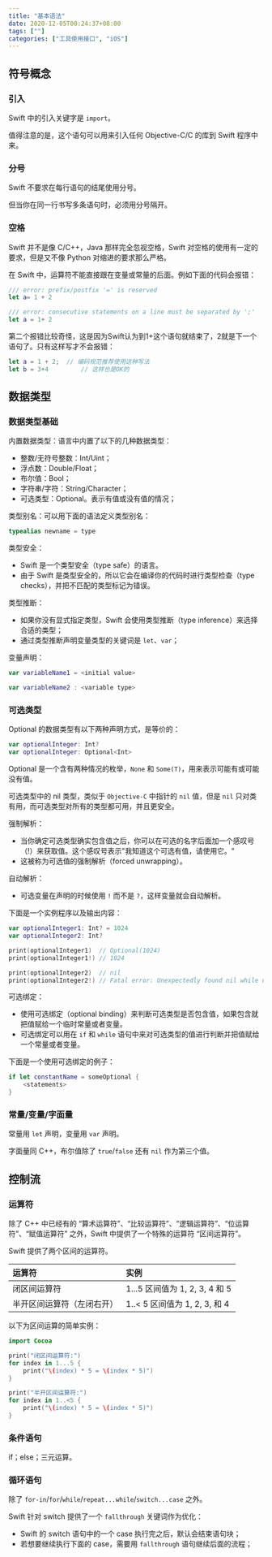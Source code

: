 ```yaml
---
title: "基本语法"
date: 2020-12-05T00:24:37+08:00
tags: [""]
categories: ["工具使用接口", "iOS"]
---
```



## 符号概念

### 引入

Swift 中的引入关键字是 `import`。

值得注意的是，这个语句可以用来引入任何 Objective-C/C 的库到 Swift 程序中来。

### 分号

Swift 不要求在每行语句的结尾使用分号。

但当你在同一行书写多条语句时，必须用分号隔开。

### 空格

Swift 并不是像 C/C++，Java 那样完全忽视空格，Swift 对空格的使用有一定的要求，但是又不像 Python 对缩进的要求那么严格。

在 Swift 中，运算符不能直接跟在变量或常量的后面。例如下面的代码会报错：

```swift
/// error: prefix/postfix '=' is reserved
let a= 1 + 2

/// error: consecutive statements on a line must be separated by ';'
let a = 1+ 2
```

第二个报错比较奇怪，这是因为Swift认为到1+这个语句就结束了，2就是下一个语句了。只有这样写才不会报错：

```swift
let a = 1 + 2;  // 编码规范推荐使用这种写法
let b = 3+4 		// 这样也是OK的
```

## 数据类型

### 数据类型基础

内置数据类型：语言中内置了以下的几种数据类型：

- 整数/无符号整数：Int/Uint；
- 浮点数：Double/Float；
- 布尔值：Bool；
- 字符串/字符：String/Character；
- 可选类型：Optional。表示有值或没有值的情况；

类型别名：可以用下面的语法定义类型别名：

```swift
typealias newname = type
```

类型安全：

- Swift 是一个类型安全（type safe）的语言。
- 由于 Swift 是类型安全的，所以它会在编译你的代码时进行类型检查（type checks），并把不匹配的类型标记为错误。

类型推断：

- 如果你没有显式指定类型，Swift 会使用类型推断（type inference）来选择合适的类型；
- 通过类型推断声明变量类型的关键词是 `let`、`var`；

变量声明：

```swift
var variableName1 = <initial value>

var variableName2 : <variable type>
```

### 可选类型

Optional 的数据类型有以下两种声明方式，是等价的：

```swift
var optionalInteger: Int?
var optionalInteger: Optional<Int>
```

Optional 是一个含有两种情况的枚举，`None` 和 `Some(T)`，用来表示可能有或可能没有值。

可选类型中的 nil 类型，类似于 `Objective-C` 中指针的 `nil` 值，但是 `nil` 只对类有用，而可选类型对所有的类型都可用，并且更安全。

强制解析：

- 当你确定可选类型确实包含值之后，你可以在可选的名字后面加一个感叹号（!）来获取值。这个感叹号表示"我知道这个可选有值，请使用它。"
- 这被称为可选值的强制解析（forced unwrapping）。

自动解析：

- 可选变量在声明的时候使用 `!` 而不是 `?`，这样变量就会自动解析。

下面是一个实例程序以及输出内容：

```swift
var optionalInteger1: Int? = 1024
var optionalInteger2: Int?

print(optionalInteger1)  // Optional(1024)
print(optionalInteger1!) // 1024

print(optionalInteger2)  // nil
print(optionalInteger2!) // Fatal error: Unexpectedly found nil while unwrapping an Optional value
```

可选绑定：

- 使用可选绑定（optional binding）来判断可选类型是否包含值，如果包含就把值赋给一个临时常量或者变量。
- 可选绑定可以用在 `if` 和 `while` 语句中来对可选类型的值进行判断并把值赋给一个常量或者变量。

下面是一个使用可选绑定的例子：

```swift
if let constantName = someOptional {
    <statements>
}
```

### 常量/变量/字面量

常量用 `let` 声明，变量用 `var` 声明。

字面量同 C++，布尔值除了 `true`/`false` 还有 `nil` 作为第三个值。

## 控制流

### 运算符

除了 C++ 中已经有的 “算术运算符”、“比较运算符”、“逻辑运算符”、“位运算符”、“赋值运算符” 之外，Swift 中提供了一个特殊的运算符 “区间运算符”。

Swift 提供了两个区间的运算符。

| 运算符                     | 实例                           |
| :------------------------- | :----------------------------- |
| 闭区间运算符               | 1...5 区间值为 1, 2, 3, 4 和 5 |
| 半开区间运算符（左闭右开） | 1..< 5 区间值为 1, 2, 3, 和 4  |

以下为区间运算的简单实例：

```swift
import Cocoa

print("闭区间运算符:")
for index in 1...5 {
    print("\(index) * 5 = \(index * 5)")
}

print("半开区间运算符:")
for index in 1..<5 {
    print("\(index) * 5 = \(index * 5)")
}
```

### 条件语句

if；else；三元运算。

### 循环语句

除了 `for-in`/`for`/`while`/`repeat...while`/`switch...case` 之外。

Swift 针对 switch 提供了一个 `fallthrough` 关键词作为优化：

- Swift 的 switch 语句中的一个 case 执行完之后，默认会结束语句块；
- 若想要继续执行下面的 case，需要用 `fallthrough` 语句继续后面的流程；



